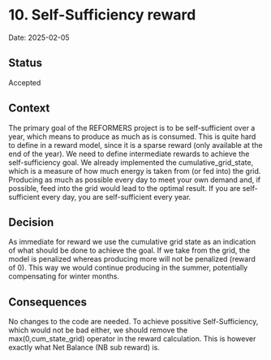 # 10. Self-Sufficiency reward

Date: 2025-02-05

## Status

Accepted

## Context

The primary goal of the REFORMERS project is to be self-sufficient over a year, which means to produce as much as is consumed. This is quite hard to define in a reward model, since it is a sparse reward (only available at the end of the year). We need to define intermediate rewards to achieve the self-sufficiency goal. We already implemented the cumulative_grid_state, which is a measure of how much energy is taken from (or fed into) the grid. Producing as much as possible every day to meet your own demand and, if possible, feed into the grid would lead to the optimal result. If you are self-sufficient every day, you are self-sufficient every year.

## Decision

As immediate for reward we use the cumulative grid state as an indication of what should be done to achieve the goal. If we take from the grid, the model is penalized whereas producing more will not be penalized (reward of 0). This way we would continue producing in the summer, potentially compensating for winter months.

## Consequences

No changes to the code are needed. To achieve possitive Self-Sufficiency, which would not be bad either, we should remove the max(0,cum_state_grid) operator in the reward calculation. This is however exactly what Net Balance (NB sub reward) is.
